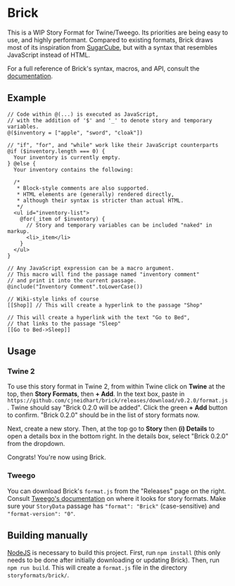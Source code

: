 # Brick

This is a WIP Story Format for Twine/Tweego.
Its priorities are being easy to use, and highly performant.
Compared to existing formats, Brick draws most of its inspiration from [SugarCube](https://www.motoslave.net/sugarcube/2/),
but with a syntax that resembles JavaScript instead of HTML.

For a full reference of Brick's syntax, macros, and API, consult the [documentation](https://github.com/cjneidhart/brick/blob/main/documentation.md).

## Example

```brick
// Code within @(...) is executed as JavaScript,
// with the addition of '$' and '_' to denote story and temporary variables.
@($inventory = ["apple", "sword", "cloak"])

// "if", "for", and "while" work like their JavaScript counterparts
@if ($inventory.length === 0) {
  Your inventory is currently empty.
} @else {
  Your inventory contains the following:

  /*
   * Block-style comments are also supported.
   * HTML elements are (generally) rendered directly,
   * although their syntax is stricter than actual HTML.
   */
  <ul id="inventory-list">
    @for(_item of $inventory) {
      // Story and temporary variables can be included "naked" in markup.
      <li>_item</li>
    }
  </ul>
}

// Any JavaScript expression can be a macro argument.
// This macro will find the passage named "inventory comment"
// and print it into the current passage.
@include("Inventory Comment".toLowerCase())

// Wiki-style links of course
[[Shop]] // This will create a hyperlink to the passage "Shop"

// This will create a hyperlink with the text "Go to Bed",
// that links to the passage "Sleep"
[[Go to Bed->Sleep]]
```

## Usage

### Twine 2

To use this story format in Twine 2, from within Twine click on **Twine** at the top, then **Story Formats**, then **+ Add**.
In the text box, paste in `https://github.com/cjneidhart/brick/releases/download/v0.2.0/format.js`.
Twine should say "Brick 0.2.0 will be added".
Click the green **+ Add** button to confirm.
"Brick 0.2.0" should be in the list of story formats now.

Next, create a new story.
Then, at the top go to **Story** then **(i) Details** to open a details box in the bottom right.
In the details box, select "Brick 0.2.0" from the dropdown.

Congrats! You're now using Brick.

### Tweego

You can download Brick's `format.js` from the "Releases" page on the right.
Consult [Tweego's documentation](https://www.motoslave.net/tweego/docs/#getting-started-story-formats) on where it looks for story formats.
Make sure your `StoryData` passage has `"format": "Brick"` (case-sensitive) and `"format-version": "0"`.

## Building manually

[NodeJS](https://nodejs.org/en) is necessary to build this project.
First, run `npm install` (this only needs to be done after initially downloading or updating Brick).
Then, run `npm run build`.
This will create a `format.js` file in the directory `storyformats/brick/`.

